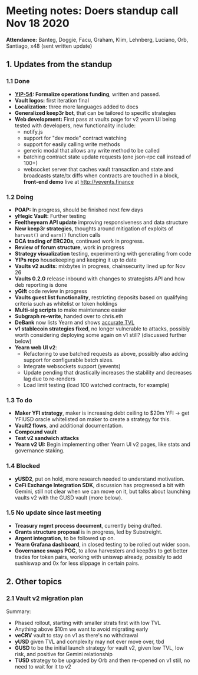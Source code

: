 # Meeting notes: Doers standup call Nov 18 2020

**Attendance:** Banteg, Doggie, Facu, Graham, Klim, Lehnberg, Luciano, Orb, Santiago, x48 (sent written update)

## 1. Updates from the standup

### 1.1 Done

- **[YIP-54](https://gov.yearn.finance/t/yip-54-formalize-operations-funding/): Formalize operations funding**, written and passed.
- **Vault logos:** first iteration final
- **Localization:** three more languages added to docs
- **Generalized keep3r bot**, that can be tailored to specific strategies
- **Web development:** First pass at vaults page for v2 yearn UI being tested with developers, new functionality include:
   * notify.js
   * support for "dev mode" contract watching
   * support for easily calling write methods
   * generic modal that allows any write method to be called
   * batching contract state update requests (one json-rpc call instead of 100+)
   * websocket server that caches vault transaction and state and broadcasts state/tx diffs when contracts are touched in a block, **front-end demo** live at http://yevents.finance

### 1.2 Doing

- **POAP:** In progress, should be finished next few days
- **yHegic Vault:** Further testing
- **Feeltheyearn API update** improving responsiveness and data structure
- **New keep3r strategies**, thoughts around mitigation of exploits of `harvest()` and `earn()` function calls
- **DCA trading of ERC20s**, continued work in progress.
- **Review of forum structure**, work in progress
- **Strategy visualization** testing, experimenting with generating from code
- **YIPs repo** housekeeping and keeping it up to date
- **Vaults v2 audits:** mixbytes in progress, chainsecurity lined up for Nov 26
- **Vaults 0.2.0** release inbound with changes to strategists API and how deb reporting is done
- **yGift** code review in progress
- **Vaults guest list functionality**, restricting deposits based on qualifying criteria such as whitelist or token holdings
- **Multi-sig scripts** to make maintenance easier
- **Subgraph re-write**, handed over to chris.eth
- **DeBank** now lists Yearn and shows [accurate TVL](https://debank.com/ranking/locked_value)
- **v1 stablecoin strategies fixed**, no longer vulnerable to attacks, possibly worth considering deploying some again on v1 still? (discussed further below)
- **Yearn web UI v2**:
   - Refactoring to use batched requests as above, possibly also adding support for configurable batch sizes.
   - Integrate websockets support (yevents)
   - Update pending that drastically increases the stability and decreases lag due to re-renders
   - Load limit testing (load 100 watched contracts, for example)

### 1.3 To do

- **Maker YFI strategy**, maker is increasing debt ceiling to \$20m YFI -> get YFIUSD oracle whitelisted on maker to create a strategy for this.
- **Vault2 flows**, and additional documentation.
- **Compound vault**
- **Test v2 sandwich attacks**
- **Yearn v2 UI:** Begin implementing other Yearn UI v2 pages, like stats and governance staking.

### 1.4 Blocked

- **yUSD2**, put on hold, more research needed to understand motivation.
- **CeFi Exchange Integration SDK**, discussion has progressed a bit with Gemini, still not clear when we can move on it, but talks about launching vaults v2 with the GUSD vault (more below).

### 1.5 No update since last meeting

- **Treasury mgmt process document**, currently being drafted.
- **Grants structure proposal** is in progress, led by Substreight.
- **Argent integration**, to be followed up on.
- **Yearn Grafana dashboard**, in closed testing to be rolled out wider soon.
- **Governance swaps POC**, to allow harvesters and keep3rs to get better trades for token pairs, working with uniswap already, possibly to add sushiswap and 0x for less slippage in certain pairs.

## 2. Other topics

### 2.1 Vault v2 migration plan

Summary:

- Phased rollout, starting with smaller strats first with low TVL
- Anything above \$10m we want to avoid migrating early
- **veCRV** vault to stay on v1 as there's no withdrawal
- **yUSD** given TVL and complexity may not ever move over, tbd
- **GUSD** to be the initial launch strategy for vault v2, given low TVL, low risk, and positive for Gemini relationship
- **TUSD** strategy to be upgraded by Orb and then re-opened on v1 still, no need to wait for it to v2